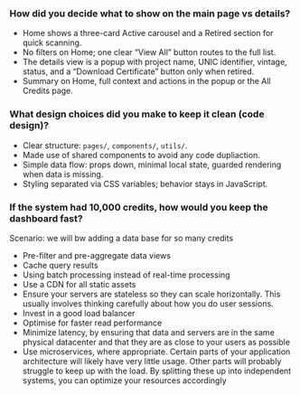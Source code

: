 ### How did you decide what to show on the main page vs details?

* Home shows a three-card Active carousel and a Retired section for quick scanning.
* No filters on Home; one clear “View All” button routes to the full list.
* The details view is a popup with project name, UNIC identifier, vintage, status, and a “Download Certificate” button only when retired.
* Summary on Home, full context and actions in the popup or the All Credits page.

### What design choices did you make to keep it clean (code design)?

* Clear structure: `pages/`, `components/`, `utils/`.
* Made use of shared components to avoid any code dupliaction. 
* Simple data flow: props down, minimal local state, guarded rendering when data is missing.
* Styling separated via CSS variables; behavior stays in JavaScript.

### If the system had 10,000 credits, how would you keep the dashboard fast?
Scenario: we will bw adding a data base for so many credits

* Pre-filter and pre-aggregate data views
* Cache query results
* Using batch processing instead of real-time processing
* Use a CDN for all static assets
* Ensure your servers are stateless so they can scale horizontally. This usually involves thinking carefully about how you do user sessions.
* Invest in a good load balancer
* Optimise for faster read performance
* Minimize latency, by ensuring that data and servers are in the same physical datacenter and that they are as close to your users as possible
* Use microservices, where appropriate. Certain parts of your application architecture will likely have very little usage. Other parts will probably struggle to keep up with the load. By splitting these up into independent systems, you can optimize your resources accordingly

